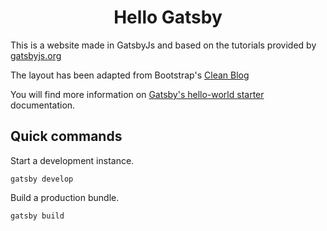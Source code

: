 <h1 align="center">
  Hello Gatsby
</h1>

This is a website made in GatsbyJs and based on the tutorials provided by [gatsbyjs.org](https://gatsbyjs.org)

The layout has been adapted from Bootstrap's [Clean Blog](https://startbootstrap.com/theme/clean-blog)

You will find more information on [Gatsby's hello-world starter](https://github.com/gatsbyjs/gatsby-starter-hello-world/blob/master/README.md) documentation.

## Quick commands

Start a development instance.

```
gatsby develop
```

Build a production bundle.

```
gatsby build
```
